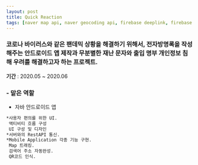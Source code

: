 ```yaml
---
layout: post
title: Quick Reaction
tags: [naver map api, naver geocoding api, firebase deeplink, firebase notification, qr scan, retrofit2(restapi),Github]
---
```


### 코로나 바이러스와 같은 팬데믹 상황을 해결하기 위해서, 전자방명록을 작성해주는 안드로이드 앱 제작과 무분별한 재난 문자와 출입 명부 개인정보 침해 우려를 해결하고자 하는 프로젝트.

**기간** : 2020.05 ~ 2020.06

### - 맡은 역할
* 자바 안드로이드 앱
```sh
*사용자 편의를 위한 UI.
 액티비티 흐름 구성
 UI 구성 및 디자인
*서버와의 RestAPI 통신.
*Mobile Application 각종 기능 구현.
 Map 트래킹.
 검색어 주소 자동완성.
 QR코드 인식.
```




